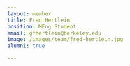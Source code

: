 ```yaml
---
layout: member
title: Fred Hertlein
position: MEng Student
email: gfhertlein@berkeley.edu
image: /images/team/fred-hertlein.jpg
alumni: true

---
```



